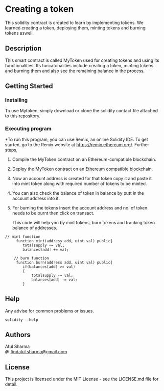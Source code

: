 # Creating a token
This solidity contract is created to learn by implementing tokens. We learned creating a token, deploying them, minting tokens and burning tokens aswell.



## Description

This smart contract is called MyToken used for creating tokens and using its functionalities. Its funcatonalities include creating a token, minting tokens and burning them and also see the remaining balance in the process. 

## Getting Started

### Installing

To use Mytoken, simply download or clone the solidity contact file attached to this repository.

### Executing program

*To run this program, you can use Remix, an online Solidity IDE. To get started, go to the Remix website at https://remix.ethereum.org/.
Further steps,

1. Compile the MyToken contract on an Ethereum-compatible blockchain. 
2. Deploy the MyToken contract on  an Ethereum compatible blockchain.
3. Now an account address is created for that token copy it and paste it into mint token along with required number of tokens to be minted.
4. You can also check the  balance of token in balance by putt in the account address into it.
5. For burning the tokens insert the account address  and no. of token needs to be burnt then click on transact.
   
   This code will help you by mint tokens, burn tokens and tracking token balance of addresses.

```
// mint function
     function mint(address add, uint val) public{
        totalsupply += val;
        balances[add] += val;
```
```
    // burn function
     function burn(address add, uint val) public{
        if(balances[add] >= val)
        {
            totalsupply -= val;
            balances[add] -= val;
        }
```
## Help

Any advise for common problems or issues.
```
solidity --help
```

## Authors

Atul Sharma  
@ findatul.sharma@gmail.com


## License

This project is licensed under the MIT License - see the LICENSE.md file for detail.
